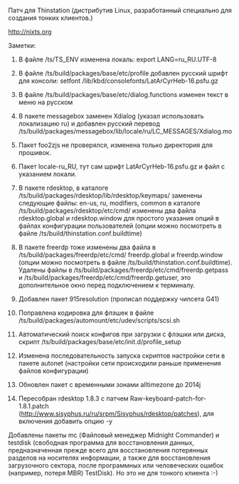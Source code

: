 Патч для Thinstation (дистрибутив Linux, разработанный специально для создания тонких клиентов.)

http://nixts.org

Заметки:

1. В файле /ts/TS_ENV изменена локаль: export LANG=ru_RU.UTF-8

2. В файле /ts/build/packages/base/etc/profile добавлен русский шрифт для консоли: setfont /lib/kbd/consolefonts/LatArCyrHeb-16.psfu.gz

3. В файле /ts/build/packages/base/etc/dialog.functions изменен текст в меню на русском

4. В пакете messagebox заменен Xdialog (указал использовать локализацию ru) и добавлен русский перевод /ts/build/packages/messagebox/lib/locale/ru/LC_MESSAGES/Xdialog.mo

5. Пакет foo2zjs не проверялся, изменена только директория для прошивок.

6. Пакет locale-ru_RU, тут сам шрифт LatArCyrHeb-16.psfu.gz и файл с указанием локали.

7. В пакете rdesktop, в каталоге /ts/build/packages/rdesktop/lib/rdesktop/keymaps/
заменены следующие файлы: en-us, ru, modifiers, common
в каталоге /ts/build/packages/rdesktop/etc/cmd/ изменены два файла
rdesktop.global и rdesktop.window для простого указания опций в файлах конфигурации пользователей (опции можно посмотреть в файле /ts/build/thinstation.conf.buildtime)

8. В пакете freerdp тоже изменены два файла в /ts/build/packages/freerdp/etc/cmd/
freerdp.global и freerdp.window (опции можно посмотреть в файле /ts/build/thinstation.conf.buildtime). Удалены файлы в /ts/build/packages/freerdp/etc/cmd/freerdp.getpass и /ts/build/packages/freerdp/etc/cmd/freerdp.getuser, это дополнительное окно перед подключением к терминалу.

9. Добавлен пакет 915resolution (прописал поддержку чипсета G41)

10. Поправлена кодировка для флэшек в файле /ts/build/packages/automount/etc/udev/scripts/scsi.sh

11. Автоматический поиск конфигов при загрузки с флэшки или диска, скрипт /ts/build/packages/base/etc/init.d/profile_setup

12. Изменена последовательность запуска скриптов настройки сети в пакете autonet (настройки сети происходили раньше применения файлов конфигурации)

13. Обновлен пакет с временными зонами alltimezone до 2014j

14. Пересобран rdesktop 1.8.3 с патчем Raw-keyboard-patch-for-1.8.1.patch (http://www.sisyphus.ru/ru/srpm/Sisyphus/rdesktop/patches), для включения добавить опцию -y

Добавлены пакеты mc (Файловый менеджер Midnight Commander) и testdisk (свободная программа для восстановления данных, предназначенная прежде всего для восстановления потерянных разделов на носителях информации, а также для восстановления загрузочного сектора, после программных или человеческих ошибок (например, потеря MBR) TestDisk). Но это не для тонкого клиента :-)
